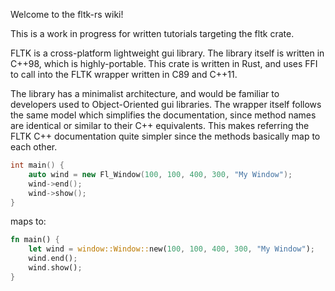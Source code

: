 Welcome to the fltk-rs wiki!

This is a work in progress for written tutorials targeting the fltk crate.

FLTK is a cross-platform lightweight gui library.
The library itself is written in C++98, which is highly-portable. This crate is written in Rust, and uses FFI to call into the FLTK wrapper written in C89 and C++11.

The library has a minimalist architecture, and would be familiar to developers used to Object-Oriented gui libraries. The wrapper itself follows the same model which simplifies the documentation, since method names are identical or similar to their C++ equivalents. This makes referring the FLTK C++ documentation quite simpler since the methods basically map to each other.

```c++
int main() {
    auto wind = new Fl_Window(100, 100, 400, 300, "My Window");
    wind->end();
    wind->show();
}
```
maps to:
```rust
fn main() {
    let wind = window::Window::new(100, 100, 400, 300, "My Window");
    wind.end();
    wind.show();
}
```